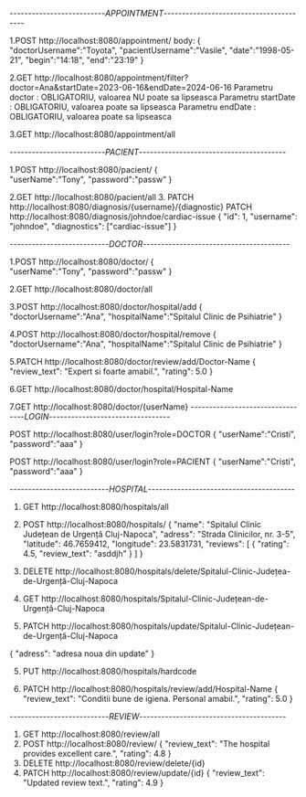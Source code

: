 --------------------------*APPOINTMENT*----------------------------------------

1.POST http://localhost:8080/appointment/
body:
{
"doctorUsername":"Toyota",
"pacientUsername":"Vasile",
"date":"1998-05-21",
"begin":"14:18",
"end":"23:19"
}

2.GET http://localhost:8080/appointment/filter?doctor=Ana&startDate=2023-06-16&endDate=2024-06-16
Parametru doctor : OBLIGATORIU, valoarea NU poate sa lipseasca
Parametru startDate : OBLIGATORIU, valoarea poate sa lipseasca
Parametru endDate : OBLIGATORIU, valoarea poate sa lipseasca

3.GET http://localhost:8080/appointment/all

--------------------------*PACIENT*----------------------------------------

1.POST http://localhost:8080/pacient/
{   
"userName":"Tony",
"password":"passw"
}

2.GET http://localhost:8080/pacient/all
3. PATCH http://localhost:8080/diagnosis/{username}/{diagnostic}
   PATCH http://localhost:8080/diagnosis/johndoe/cardiac-issue
   {
   "id": 1,
   "username": "johndoe",
   "diagnostics": ["cardiac-issue"]
   }

---------------------------*DOCTOR*----------------------------------------

1.POST http://localhost:8080/doctor/
{   
"userName":"Tony",
"password":"passw"
}

2.GET http://localhost:8080/doctor/all

3.POST http://localhost:8080/doctor/hospital/add
{
"doctorUsername":"Ana",
"hospitalName":"Spitalul Clinic de Psihiatrie"
}

4.POST http://localhost:8080/doctor/hospital/remove
{
"doctorUsername":"Ana",
"hospitalName":"Spitalul Clinic de Psihiatrie"
}

5.PATCH http://localhost:8080/doctor/review/add/Doctor-Name
{
"review_text": "Expert si foarte amabil.",
"rating": 5.0
}

6.GET http://localhost:8080/doctor/hospital/Hospital-Name

7.GET  http://localhost:8080/doctor/{userName}
---------------------------------*LOGIN*---------------------------------

POST http://localhost:8080/user/login?role=DOCTOR
{
"userName":"Cristi",
"password":"aaa"
}

POST http://localhost:8080/user/login?role=PACIENT
{
"userName":"Cristi",
"password":"aaa"
}


---------------------------*HOSPITAL*----------------------------------------

1. GET http://localhost:8080/hospitals/all


1. POST http://localhost:8080/hospitals/
{
   "name": "Spitalul Clinic Județean de Urgență Cluj-Napoca",
   "adress": "Strada Clinicilor, nr. 3-5",
   "latitude": 46.7659412,
   "longitude": 23.5831731,
   "reviews": [
   {
   "rating": 4.5,
   "review_text": "asddjh"
   }
   ]
}
2. DELETE http://localhost:8080/hospitals/delete/Spitalul-Clinic-Județea-de-Urgență-Cluj-Napoca

3. GET http://localhost:8080/hospitals/Spitalul-Clinic-Județean-de-Urgență-Cluj-Napoca

4. PATCH http://localhost:8080/hospitals/update/Spitalul-Clinic-Județean-de-Urgență-Cluj-Napoca

{
   "adress": "adresa noua din update"
}

5. PUT http://localhost:8080/hospitals/hardcode

6. PATCH http://localhost:8080/hospitals/review/add/Hospital-Name
   {
   "review_text": "Conditii bune de igiena. Personal amabil.",
   "rating": 5.0
   }

---------------------------*REVIEW*----------------------------------------
1. GET http://localhost:8080/review/all
2. POST http://localhost:8080/review/
   {
   "review_text": "The hospital provides excellent care.",
   "rating": 4.8
   }
3. DELETE http://localhost:8080/review/delete/{id}
4. PATCH http://localhost:8080/review/update/{id}
   {
   "review_text": "Updated review text.",
   "rating": 4.9
   }
